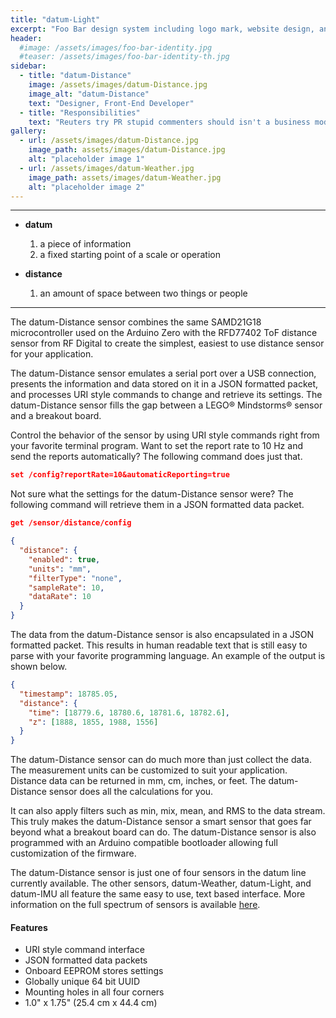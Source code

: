 ```yaml
---
title: "datum-Light"
excerpt: "Foo Bar design system including logo mark, website design, and branding applications."
header:
  #image: /assets/images/foo-bar-identity.jpg
  #teaser: /assets/images/foo-bar-identity-th.jpg
sidebar:
  - title: "datum-Distance"
    image: /assets/images/datum-Distance.jpg
    image_alt: "datum-Distance"
    text: "Designer, Front-End Developer"
  - title: "Responsibilities"
    text: "Reuters try PR stupid commenters should isn't a business model"
gallery:
  - url: /assets/images/datum-Distance.jpg
    image_path: assets/images/datum-Distance.jpg
    alt: "placeholder image 1"
  - url: /assets/images/datum-Weather.jpg
    image_path: assets/images/datum-Weather.jpg
    alt: "placeholder image 2"
---
```

***
- **datum**
   1. a piece of information
   1. a fixed starting point of a scale or operation

- **distance**
  1. an amount of space between two things or people

---

The datum-Distance sensor combines the same SAMD21G18 microcontroller used on the Arduino Zero with the RFD77402 ToF distance sensor from RF Digital to create the simplest, easiest to use distance sensor for your application.

The datum-Distance sensor emulates a serial port over a USB connection, presents the information and data stored on it in a JSON formatted packet, and processes URI style commands to change and retrieve its settings. The datum-Distance sensor fills the gap between a LEGO&reg; Mindstorms&reg; sensor and a breakout board.

Control the behavior of the sensor by using URI style commands right from your favorite terminal program.  Want to set the report rate to 10 Hz and send the reports automatically?  The following command does just that.

``` JSON
set /config?reportRate=10&automaticReporting=true
```

Not sure what the settings for the datum-Distance sensor were?  The following command will retrieve them in a JSON formatted data packet.

``` JSON
get /sensor/distance/config

{
  "distance": {
    "enabled": true,
    "units": "mm",
    "filterType": "none",
    "sampleRate": 10,
    "dataRate": 10
  }
}
```

The data from the datum-Distance sensor is also encapsulated in a JSON formatted packet.  This results in human readable text that is still easy to parse with your favorite programming language.  An example of the output is shown below.

``` JSON
{
  "timestamp": 18785.05,
  "distance": {
    "time": [18779.6, 18780.6, 18781.6, 18782.6],
    "z": [1888, 1855, 1988, 1556]
  }
}
```

The datum-Distance sensor can do much more than just collect the data.  The measurement units can be customized to suit your application.  Distance data can be returned in mm, cm, inches, or feet.  The datum-Distance sensor does all the calculations for you.

It can also apply filters such as min, mix, mean, and RMS to the data stream.  This truly makes the datum-Distance sensor a smart sensor that goes far beyond what a breakout board can do.  The datum-Distance sensor is also programmed with an Arduino compatible bootloader allowing full customization of the firmware.

The datum-Distance sensor is just one of four sensors in the datum line currently available.  The other sensors, datum-Weather, datum-Light, and datum-IMU all feature the same easy to use, text based interface.  More information on the full spectrum of sensors is available [here](https://jandjstudios.github.io/datasheets/datumInformation.pdf).

#### **Features**
   - URI style command interface
   - JSON formatted data packets
   - Onboard EEPROM stores settings
   - Globally unique 64 bit UUID
   - Mounting holes in all four corners
   - 1.0" x 1.75" (25.4 cm x 44.4 cm)
